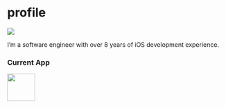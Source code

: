 # profile
![](https://badges.pufler.dev/visits/tranthanhvu/profile?color=black&logo=github)

I’m a software engineer with over 8 years of iOS development experience.

### Current App

<a href="https://apps.apple.com/us/app/id1515861951"><img src="https://is1-ssl.mzstatic.com/image/thumb/Purple124/v4/fa/97/6b/fa976b5c-0728-e404-3faa-9a552aef6a53/AppIcon-0-0-1x_U007emarketing-0-0-0-7-0-0-sRGB-0-0-0-GLES2_U002c0-512MB-85-220-0-0.png/230x0w.png" width="64" height="64"></a>
